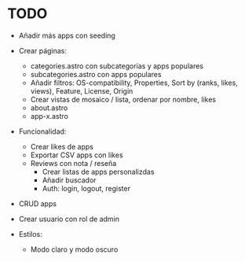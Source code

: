 # TODO

- Añadir más apps con seeding
- Crear páginas:
  - categories.astro con subcategorías y apps populares
  - subcategories.astro con apps populares
  - Añadir filtros: OS-compatibility, Properties, Sort by (ranks, likes, views), Feature, License, Origin
  - Crear vistas de mosaico / lista, ordenar por nombre, likes
  - about.astro
  - app-x.astro

- Funcionalidad:
  - Crear likes de apps
  - Exportar CSV apps con likes
  - Reviews con nota / reseña
    - Crear listas de apps personalizdas
    - Añadir buscador
    - Auth: login, logout, register
- CRUD apps
- Crear usuario con rol de admin
- Estilos:
  - Modo claro y modo oscuro

<!-- <!doctype html>
<html lang="en">
	<head>
		<meta charset="UTF-8" />
		<meta name="viewport" content="width=device-width" />
		<link rel="icon" type="image/svg+xml" href="/favicon.svg" />
		<meta name="generator" content={Astro.generator} />
		<title>Astro Basics</title>
	</head>
	<body>
		<slot />
	</body>
</html>

<style>
	html,
	body {
		margin: 0;
		width: 100%;
		height: 100%;
	}
</style> -->
